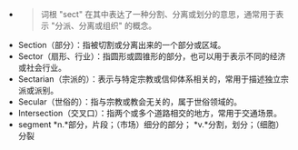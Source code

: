 - >词根 "sect" 在其中表达了一种分割、分离或划分的意思，通常用于表示 "分派、分离或组织" 的概念。
- Section（部分）：指被切割或分离出来的一个部分或区域。
- Sector（扇形、行业）：指圆形或圆锥形的部分，也可以用于表示不同的经济或社会行业。
- Sectarian（宗派的）：表示与特定宗教或信仰体系相关的，常用于描述独立宗派或派别。
- Secular（世俗的）：指与宗教或教会无关的，属于世俗领域的。
- Intersection（交叉口）：指两个或多个道路相交的地方，常用于交通场景。
- segment *n.*部分，片段；（市场）细分的部分； *v.*分割，划分；（细胞）分裂